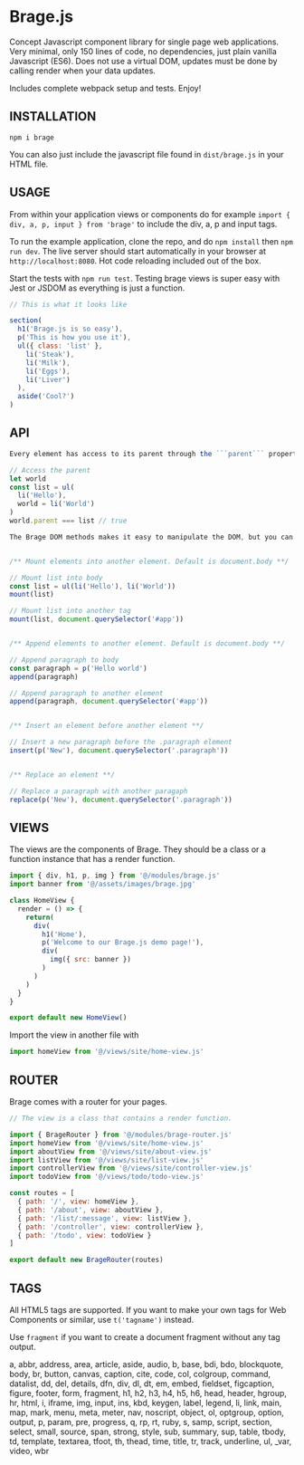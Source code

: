 # Brage.js

Concept Javascript component library for single page web applications. Very minimal, only 150 lines of code, no dependencies, just plain vanilla Javascript (ES6). Does not use a virtual DOM, updates must be done by calling render when your data updates.

Includes complete webpack setup and tests. Enjoy!

## INSTALLATION

```npm i brage```

You can also just include the javascript file found in ```dist/brage.js``` in your HTML file.

## USAGE

From within your application views or components do for example ```import { div, a, p, input } from 'brage'``` to include the div, a, p and input tags.

To run the example application, clone the repo, and do ```npm install``` then ```npm run dev```. The live server should start automatically in your browser at ```http://localhost:8080```. Hot code reloading included out of the box.

Start the tests with ```npm run test```. Testing brage views is super easy with Jest or JSDOM as everything is just a function.

```javascript
// This is what it looks like

section(
  h1('Brage.js is so easy'),
  p('This is how you use it'),
  ul({ class: 'list' },
    li('Steak'),
    li('Milk'),
    li('Eggs'),
    li('Liver')
  ),
  aside('Cool?')
)
```

## API
```javascript
Every element has access to its parent through the ```parent``` property.

// Access the parent
let world
const list = ul(
  li('Hello'),
  world = li('World')
)
world.parent === list // true

The Brage DOM methods makes it easy to manipulate the DOM, but you can also just use the standard DOM methods included in all browsers. All Brage tag elements are just normal HTMLElements.


/** Mount elements into another element. Default is document.body **/

// Mount list into body
const list = ul(li('Hello'), li('World'))
mount(list)

// Mount list into another tag
mount(list, document.querySelector('#app'))


/** Append elements to another element. Default is document.body **/

// Append paragraph to body
const paragraph = p('Hello world')
append(paragraph)

// Append paragraph to another element
append(paragraph, document.querySelector('#app'))


/** Insert an element before another element **/

// Insert a new paragraph before the .paragraph element
insert(p('New'), document.querySelector('.paragraph'))


/** Replace an element **/

// Replace a paragraph with another paragaph
replace(p('New'), document.querySelector('.paragraph'))
```

## VIEWS

The views are the components of Brage. They should be a class or a function instance that has a render function.

```javascript
import { div, h1, p, img } from '@/modules/brage.js'
import banner from '@/assets/images/brage.jpg'

class HomeView {
  render = () => {
    return(
      div(
        h1('Home'),
        p('Welcome to our Brage.js demo page!'),
        div(
          img({ src: banner })
        )
      )
    )
  }
}

export default new HomeView()
```

Import the view in another file with
```javascript
import homeView from '@/views/site/home-view.js'
```

## ROUTER

Brage comes with a router for your pages.

```javascript
// The view is a class that contains a render function.

import { BrageRouter } from '@/modules/brage-router.js'
import homeView from '@/views/site/home-view.js'
import aboutView from '@/views/site/about-view.js'
import listView from '@/views/site/list-view.js'
import controllerView from '@/views/site/controller-view.js'
import todoView from '@/views/todo/todo-view.js'

const routes = [
  { path: '/', view: homeView },
  { path: '/about', view: aboutView },
  { path: '/list/:message', view: listView },
  { path: '/controller', view: controllerView },
  { path: '/todo', view: todoView }
]

export default new BrageRouter(routes)

```

## TAGS
All HTML5 tags are supported. If you want to make your own tags for Web Components or similar, use ```t('tagname')``` instead.

Use ```fragment``` if you want to create a document fragment without any tag output.

a,
abbr,
address,
area,
article,
aside,
audio,
b,
base,
bdi,
bdo,
blockquote,
body,
br,
button,
canvas,
caption,
cite,
code,
col,
colgroup,
command,
datalist,
dd,
del,
details,
dfn,
div,
dl,
dt,
em,
embed,
fieldset,
figcaption,
figure,
footer,
form,
fragment,
h1,
h2,
h3,
h4,
h5,
h6,
head,
header,
hgroup,
hr,
html,
i,
iframe,
img,
input,
ins,
kbd,
keygen,
label,
legend,
li,
link,
main,
map,
mark,
menu,
meta,
meter,
nav,
noscript,
object,
ol,
optgroup,
option,
output,
p,
param,
pre,
progress,
q,
rp,
rt,
ruby,
s,
samp,
script,
section,
select,
small,
source,
span,
strong,
style,
sub,
summary,
sup,
table,
tbody,
td,
template,
textarea,
tfoot,
th,
thead,
time,
title,
tr,
track,
underline,
ul,
_var,
video,
wbr
